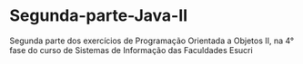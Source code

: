 # Segunda-parte-Java-II
Segunda parte dos exercícios de Programação Orientada a Objetos II, na 4° fase do curso de Sistemas de Informação das Faculdades Esucri
